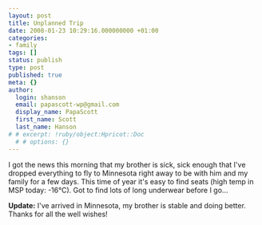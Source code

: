 ```yaml
---
layout: post
title: Unplanned Trip
date: 2008-01-23 10:29:16.000000000 +01:00
categories:
- family
tags: []
status: publish
type: post
published: true
meta: {}
author:
  login: shanson
  email: papascott-wp@gmail.com
  display_name: PapaScott
  first_name: Scott
  last_name: Hanson
# # excerpt: !ruby/object:Hpricot::Doc
  # # options: {}
---
```

<p>I got the news this morning that my brother is sick, sick enough that I've dropped everything to fly to Minnesota right away to be with him and my family for a few days. This time of year it's easy to find seats (high temp in MSP today: -16&deg;C). Got to find lots of long underwear before I go...</p>
<p><strong>Update:</strong> I've arrived in Minnesota, my brother is stable and doing better. Thanks for all the well wishes!</p>
